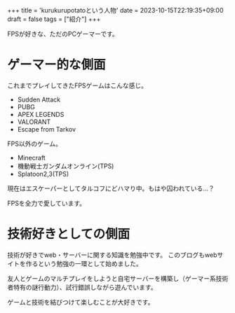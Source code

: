 +++
title = 'kurukurupotatoという人物'
date = 2023-10-15T22:19:35+09:00
draft = false
tags = ["紹介"]
+++

FPSが好きな、ただのPCゲーマーです。

<!--more-->
# ゲーマー的な側面
これまでプレイしてきたFPSゲームはこんな感じ。

- Sudden Attack
- PUBG
- APEX LEGENDS
- VALORANT
- Escape from Tarkov

FPS以外のゲーム。

- Minecraft
- 機動戦士ガンダムオンライン(TPS)
- Splatoon2,3(TPS)

現在はエスケーパーとしてタルコフにどハマり中。もはや囚われている…？

FPSを全力で愛しています。

# 技術好きとしての側面
技術が好きでweb・サーバーに関する知識を勉強中です。
このブログもwebサイトを作るという勉強の一環として始めました。

友人とゲームのマルチプレイをしようと自宅サーバーを構築し（ゲーマー系技術者特有の謎行動力）、試行錯誤しながら遊んでいます。

ゲームと技術を結びつけて楽しむことが大好きです。